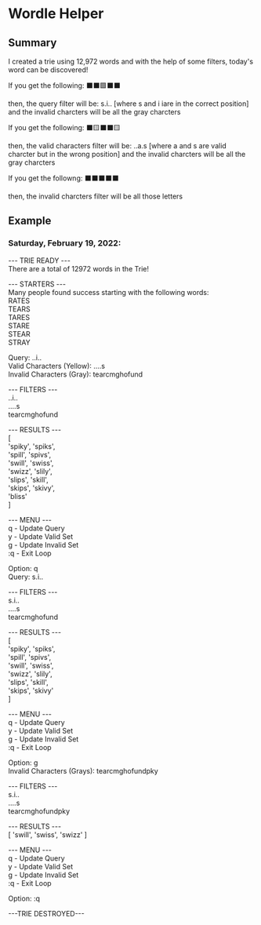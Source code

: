# Wordle Helper

## Summary
I created a trie using 12,972 words and with the help of some filters, today's word can be discovered!

If you get the following: 
⬛⬛🟩⬛⬛ 

then, the query filter will be:
s.i.. [where s and i iare in the correct position]
and the invalid charcters will be all the gray charcters 

If you get the following: 
⬛🟨⬛⬛🟨 

then, the valid characters filter will be:
..a.s [where a and s are valid charcter but in the wrong position]
and the invalid charcters will be all the gray charcters

If you get the followng:
⬛⬛⬛⬛⬛

then, the invalid charcters filter will be all those letters


## Example
### Saturday, February 19, 2022:

--- TRIE READY ---  
There are a total of 12972 words in the Trie!  

--- STARTERS ---  
Many people found success starting with the following words:  
RATES  
TEARS  
TARES  
STARE  
STEAR  
STRAY  

Query: ..i..  
Valid Characters (Yellow): ....s  
Invalid Characters (Gray): tearcmghofund  

--- FILTERS ---  
..i..  
....s  
tearcmghofund  

--- RESULTS ---  
[  
  'spiky', 'spiks',  
  'spill', 'spivs',  
  'swill', 'swiss',  
  'swizz', 'slily',  
  'slips', 'skill',  
  'skips', 'skivy',  
  'bliss'  
]  

--- MENU ---  
 q - Update Query  
 y - Update Valid Set  
 g - Update Invalid Set  
:q - Exit Loop  

Option: q  
Query: s.i..  

--- FILTERS ---  
s.i..  
....s  
tearcmghofund  

--- RESULTS ---  
[  
  'spiky', 'spiks',  
  'spill', 'spivs',  
  'swill', 'swiss',  
  'swizz', 'slily',  
  'slips', 'skill',  
  'skips', 'skivy'  
]  

--- MENU ---  
 q - Update Query  
 y - Update Valid Set  
 g - Update Invalid Set  
:q - Exit Loop  

Option: g  
Invalid Characters (Grays): tearcmghofundpky  

--- FILTERS ---  
s.i..  
....s  
tearcmghofundpky  

--- RESULTS ---  
[ 'swill', 'swiss', 'swizz' ]  

--- MENU ---  
 q - Update Query  
 y - Update Valid Set  
 g - Update Invalid Set  
:q - Exit Loop  

Option: :q  

---TRIE DESTROYED---
